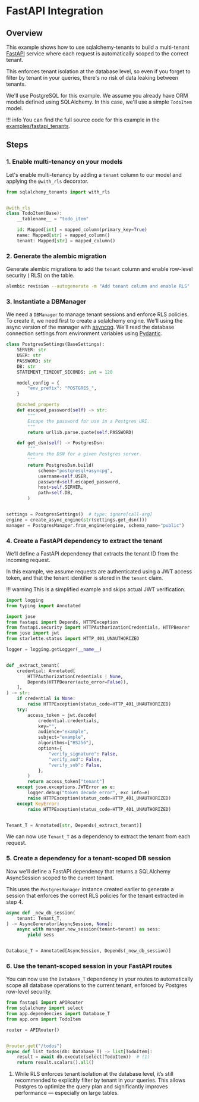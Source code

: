 # FastAPI Integration

## Overview

This example shows how to use sqlalchemy-tenants to build a
multi-tenant [FastAPI](https://fastapi.tiangolo.com/)
service where each request is automatically scoped to the correct tenant.

This enforces tenant isolation at the database level, so even if you forget to filter by
tenant in your queries,
there's no risk of data leaking between tenants.

We'll use PostgreSQL for this example. We assume you already have ORM models defined
using SQLAlchemy. In this case,
we'll use a simple `TodoItem` model.

!!! info
You can find the full source code for this example in the [examples/fastapi_tenants]().

## Steps

### 1. Enable multi-tenancy on your models

Let's enable multi-tenancy by adding a `tenant` column to our model and applying the
`@with_rls` decorator.

```py title="orm.py" hl_lines="3 9"
from sqlalchemy_tenants import with_rls


@with_rls
class TodoItem(Base):
    __tablename__ = "todo_item"

    id: Mapped[int] = mapped_column(primary_key=True)
    name: Mapped[str] = mapped_column()
    tenant: Mapped[str] = mapped_column()  
```

### 2. Generate the alembic migration

Generate alembic migrations to add the `tenant` column and enable row-level security (
RLS) on the table.

```bash
alembic revision --autogenerate -m "Add tenant column and enable RLS"
```

### 3. Instantiate a DBManager

We need a `DBManager` to manage tenant sessions and enforce RLS policies. To create it,
we
need first to create a sqlalchemy engine. We'll using the async version of the manager
with
[asyncpg](). We'll read the database connection settings from environment variables
using [Pydantic]().

```py title="engine.py" hl_lines="34"
class PostgresSettings(BaseSettings):
    SERVER: str
    USER: str
    PASSWORD: str
    DB: str
    STATEMENT_TIMEOUT_SECONDS: int = 120

    model_config = {
        "env_prefix": "POSTGRES_",
    }

    @cached_property
    def escaped_password(self) -> str:
        """
        Escape the password for use in a Postgres URI.
        """
        return urllib.parse.quote(self.PASSWORD)

    def get_dsn(self) -> PostgresDsn:
        """
        Return the DSN for a given Postgres server.
        """
        return PostgresDsn.build(
            scheme="postgresql+asyncpg",
            username=self.USER,
            password=self.escaped_password,
            host=self.SERVER,
            path=self.DB,
        )


settings = PostgresSettings()  # type: ignore[call-arg]
engine = create_async_engine(str(settings.get_dsn()))
manager = PostgresManager.from_engine(engine, schema_name="public")
```

### 4. Create a FastAPI dependency to extract the tenant

We’ll define a FastAPI dependency that extracts the tenant ID from the incoming request.

In this example, we assume requests are authenticated using a JWT access token,
and that the tenant identifier is stored in the `tenant` claim.

!!! warning
    This is a simplified example and skips actual JWT verification.

```py title="dependencies.py"
import logging
from typing import Annotated

import jose
from fastapi import Depends, HTTPException
from fastapi.security import HTTPAuthorizationCredentials, HTTPBearer
from jose import jwt
from starlette.status import HTTP_401_UNAUTHORIZED

logger = logging.getLogger(__name__)


def _extract_tenant(
    credential: Annotated[
        HTTPAuthorizationCredentials | None,
        Depends(HTTPBearer(auto_error=False)),
    ],
) -> str:
    if credential is None:
        raise HTTPException(status_code=HTTP_401_UNAUTHORIZED)
    try:
        access_token = jwt.decode(
            credential.credentials,
            key="",
            audience="example",
            subject="example",
            algorithms=["HS256"],
            options={
                "verify_signature": False,
                "verify_aud": False,
                "verify_sub": False,
            },
        )
        return access_token["tenant"]
    except jose.exceptions.JWTError as e:
        logger.debug("token decode error", exc_info=e)
        raise HTTPException(status_code=HTTP_401_UNAUTHORIZED)
    except KeyError:
        raise HTTPException(status_code=HTTP_401_UNAUTHORIZED)


Tenant_T = Annotated[str, Depends(_extract_tenant)]
```

We can now use `Tenant_T` as a dependency to extract the tenant from each request.

### 5. Create a dependency for a tenant-scoped DB session

Now we’ll define a FastAPI dependency that returns a SQLAlchemy AsyncSession scoped to
the current tenant.

This uses the `PostgresManager` instance created earlier to generate a session that
enforces the correct RLS policies for the tenant extracted in step 4.

```py title="dependencies.py" 
async def _new_db_session(
    tenant: Tenant_T,
) -> AsyncGenerator[AsyncSession, None]:
    async with manager.new_session(tenant=tenant) as sess:
        yield sess


Database_T = Annotated[AsyncSession, Depends(_new_db_session)]
```

### 6. Use the tenant-scoped session in your FastAPI routes

You can now use the `Database_T` dependency in your routes to automatically scope all
database operations to the current tenant, enforced by Postgres row-level security.

```py title="main.py"
from fastapi import APIRouter
from sqlalchemy import select
from app.dependencies import Database_T
from app.orm import TodoItem

router = APIRouter()


@router.get("/todos")
async def list_todos(db: Database_T) -> list[TodoItem]:
    result = await db.execute(select(TodoItem))  # (1)
    return result.scalars().all()
```

1. While RLS enforces tenant isolation at the database level, it’s still recommended
to explicitly filter by tenant in your queries. This allows Postgres to optimize
the query plan and significantly improves performance — especially on large tables.